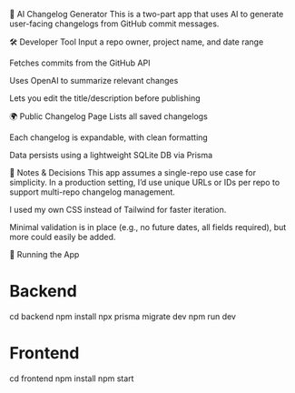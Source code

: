 🧾 AI Changelog Generator
This is a two-part app that uses AI to generate user-facing changelogs from GitHub commit messages.

🛠 Developer Tool
Input a repo owner, project name, and date range

Fetches commits from the GitHub API

Uses OpenAI to summarize relevant changes

Lets you edit the title/description before publishing

🌍 Public Changelog Page
Lists all saved changelogs

Each changelog is expandable, with clean formatting

Data persists using a lightweight SQLite DB via Prisma

🧠 Notes & Decisions
This app assumes a single-repo use case for simplicity. In a production setting, I’d use unique URLs or IDs per repo to support multi-repo changelog management.

I used my own CSS instead of Tailwind for faster iteration.

Minimal validation is in place (e.g., no future dates, all fields required), but more could easily be added.

🧪 Running the App

# Backend

cd backend
npm install
npx prisma migrate dev
npm run dev

# Frontend

cd frontend
npm install
npm start
